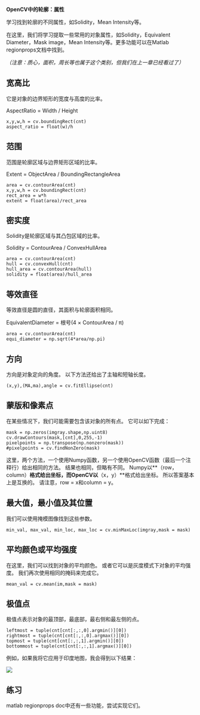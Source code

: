 **OpenCV中的轮廓：属性**

学习找到轮廓的不同属性，如Solidity，Mean Intensity等。

在这里，我们将学习提取一些常用的对象属性，如Solidity，Equivalent Diameter，Mask image，Mean Intensity等。更多功能可以在Matlab regionprops文档中找到。

*（注意：质心，面积，周长等也属于这个类别，但我们在上一章已经看过了）*

## 宽高比 ##

它是对象的边界矩形的宽度与高度的比率。

AspectRatio = Width / Height

	x,y,w,h = cv.boundingRect(cnt)
	aspect_ratio = float(w)/h

## 范围 ##

范围是轮廓区域与边界矩形区域的比率。

Extent = ObjectArea / BoundingRectangleArea

	area = cv.contourArea(cnt)
	x,y,w,h = cv.boundingRect(cnt)
	rect_area = w*h
	extent = float(area)/rect_area

## 密实度 ##

Solidity是轮廓区域与其凸包区域的比率。

Solidity = ContourArea / ConvexHullArea

	area = cv.contourArea(cnt)
	hull = cv.convexHull(cnt)
	hull_area = cv.contourArea(hull)
	solidity = float(area)/hull_area

## 等效直径 ##

等效直径是圆的直径，其面积与轮廓面积相同。

EquivalentDiameter = 根号(4 × ContourArea / π)

	area = cv.contourArea(cnt)
	equi_diameter = np.sqrt(4*area/np.pi)

## 方向 ##

方向是对象定向的角度。 以下方法还给出了主轴和短轴长度。

	(x,y),(MA,ma),angle = cv.fitEllipse(cnt)

## 蒙版和像素点 ##

在某些情况下，我们可能需要包含该对象的所有点。 它可以如下完成：

	mask = np.zeros(imgray.shape,np.uint8)
	cv.drawContours(mask,[cnt],0,255,-1)
	pixelpoints = np.transpose(np.nonzero(mask))
	#pixelpoints = cv.findNonZero(mask)

这里，两个方法，一个使用Numpy函数，另一个使用OpenCV函数（最后一个注释行）给出相同的方法。 结果也相同，但略有不同。 Numpy以**（row，column）**格式给出坐标，而OpenCV以**（x，y）**格式给出坐标。 所以答案基本上是互换的。 请注意，row = x和column = y。

## 最大值，最小值及其位置 ##

我们可以使用掩模图像找到这些参数。

	min_val, max_val, min_loc, max_loc = cv.minMaxLoc(imgray,mask = mask)

## 平均颜色或平均强度 ##

在这里，我们可以找到对象的平均颜色。 或者它可以是灰度模式下对象的平均强度。 我们再次使用相同的掩码来完成它。

	mean_val = cv.mean(im,mask = mask)

## 极值点 ##

极值点表示对象的最顶部，最底部，最右侧和最左侧的点。

	leftmost = tuple(cnt[cnt[:,:,0].argmin()][0])
	rightmost = tuple(cnt[cnt[:,:,0].argmax()][0])
	topmost = tuple(cnt[cnt[:,:,1].argmin()][0])
	bottommost = tuple(cnt[cnt[:,:,1].argmax()][0])

例如，如果我将它应用于印度地图，我会得到以下结果：

![](https://docs.opencv.org/4.1.0/extremepoints.jpg)

## 练习 ##

matlab regionprops doc中还有一些功能，尝试实现它们。